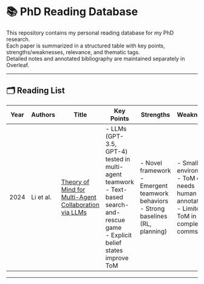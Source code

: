 # 📚 PhD Reading Database

This repository contains my personal reading database for my PhD research.  
Each paper is summarized in a structured table with key points, strengths/weaknesses, relevance, and thematic tags.  
Detailed notes and annotated bibliography are maintained separately in Overleaf.  

---

## 🗂️ Reading List

| Year | Authors   | Title                                                                 | Key Points                                                                                             | Strengths                                                  | Weaknesses                                           | Relevance to My Work | Tags/Themes |
|------|-----------|----------------------------------------------------------------------|--------------------------------------------------------------------------------------------------------|-----------------------------------------------------------|------------------------------------------------------|----------------------|-------------|
| 2024 | Li et al. | [Theory of Mind for Multi-Agent Collaboration via LLMs](https://arxiv.org/abs/2310.10701) | - LLMs (GPT-3.5, GPT-4) tested in multi-agent teamwork<br>- Text-based search-and-rescue game<br>- Explicit belief states improve ToM | - Novel framework<br>- Emergent teamwork behaviors<br>- Strong baselines (RL, planning) | - Small environment<br>- ToM eval needs human annotators<br>- Limited ToM in complex comms | Provides framework + code for multi-agent AI experiments; core ref for Theory of Mind research | LLMs, Multi-Agent Systems, ToM,  |

---

